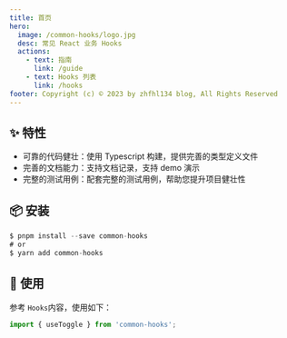 ```yaml
---
title: 首页
hero:
  image: /common-hooks/logo.jpg
  desc: 常见 React 业务 Hooks
  actions:
    - text: 指南
      link: /guide
    - text: Hooks 列表
      link: /hooks
footer: Copyright (c) © 2023 by zhfhl134 blog, All Rights Reserved
---
```


## ✨ 特性

- 可靠的代码健壮：使用 Typescript 构建，提供完善的类型定义文件
- 完善的文档能力：支持文档记录，支持 demo 演示
- 完整的测试用例：配套完整的测试用例，帮助您提升项目健壮性

## 📦 安装

```typescript
$ pnpm install --save common-hooks
# or
$ yarn add common-hooks
```

## 🔨 使用

参考 `Hooks`内容，使用如下：

```ts
import { useToggle } from 'common-hooks';
```
